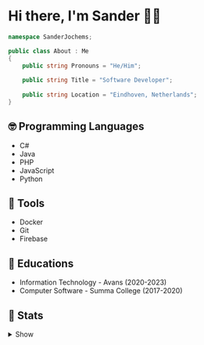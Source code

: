 # Hi there, I'm Sander 👋🏼

```cs
namespace SanderJochems;

public class About : Me
{
    public string Pronouns = "He/Him";
    
    public string Title = "Software Developer";
    
    public string Location = "Eindhoven, Netherlands";
}
```

## 🤓 Programming Languages

- C#
- Java
- PHP
- JavaScript
- Python

## 🔧 Tools

- Docker
- Git
- Firebase

## 🏫 Educations

- Information Technology - Avans (2020-2023)
- Computer Software - Summa College (2017-2020)

## 🏁 Stats

<details>
<summary>Show</summary>

![Sander0542 GitHub Stats](https://github-readme-stats.vercel.app/api?username=Sander0542&count_private=true&include_all_commits=true&show_icons=true)

![Top Languages](https://github-readme-stats.vercel.app/api/top-langs/?username=Sander0542&layout=compact)
</details>
